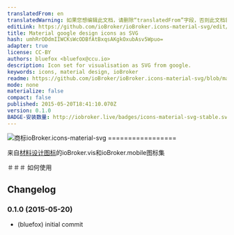 ```yaml
---
translatedFrom: en
translatedWarning: 如果您想编辑此文档，请删除“translatedFrom”字段，否则此文档将再次自动翻译
editLink: https://github.com/ioBroker/ioBroker.icons-material-svg/edit/master//README.md
title: Material google design icons as SVG
hash: umhRrODdmIIWCKsWcODBfAtBxqsAKgkOxubAsv5Wpuo=
adapter: true
license: CC-BY
authors: bluefox <bluefox@ccu.io>
description: Icon set for visualisation as SVG from google.
keywords: icons, material design, ioBroker
readme: https://github.com/ioBroker/ioBroker.icons-material-svg/blob/master/README.md
mode: none
materialize: false
compact: false
published: 2015-05-20T18:41:10.070Z
version: 0.1.0
BADGE-安装数量: http://iobroker.live/badges/icons-material-svg-stable.svg
---
```

![商标](zh-cn/adapterref/iobroker.icons-material-svg/../../../en/adapterref/iobroker.icons-material-svg/admin/icons-material-svg.png)ioBroker.icons-material-svg =================


来自[材料设计图标](https://github.com/google/material-design-icons)的ioBroker.vis和ioBroker.mobile图标集

＃＃＃ 如何使用

## Changelog
### 0.1.0 (2015-05-20)
* (bluefox) initial commit